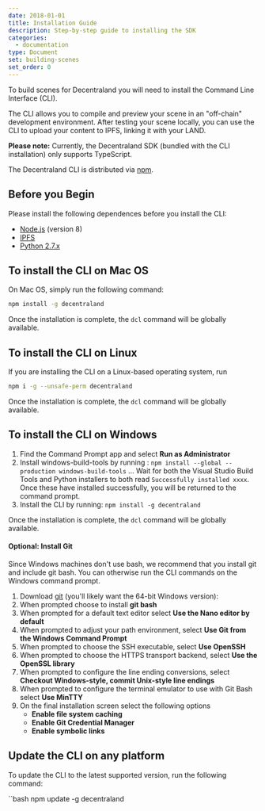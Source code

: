 ```yaml
---
date: 2018-01-01
title: Installation Guide
description: Step-by-step guide to installing the SDK
categories:
  - documentation
type: Document
set: building-scenes
set_order: 0
---
```



To build scenes for Decentraland you will need to install the Command Line Interface (CLI).

The CLI allows you to compile and preview your scene in an "off-chain" development environment. After testing your scene locally, you can use the CLI to upload your content to IPFS, linking it with your LAND.

**Please note:** Currently, the Decentraland SDK (bundled with the CLI installation) only supports TypeScript.

The Decentraland CLI is distributed via [npm](https://www.npmjs.com/get-npm?utm_source=house&utm_medium=homepage&utm_campaign=free%20orgs&utm_term=Install%20npm).

## Before you Begin

Please install the following dependences before you install the CLI:
* [Node.js](https://github.com/decentraland/cli#nodejs-installation) (version 8)
* [IPFS](https://dist.ipfs.io/#go-ipfs)
* [Python 2.7.x](https://www.python.org/downloads/)


## To install the CLI on Mac OS

On Mac OS, simply run the following command:

```bash
npm install -g decentraland
```

Once the installation is complete, the `dcl` command will be globally available.

## To install the CLI on Linux

If you are installing the CLI on a Linux-based operating system, run

```bash
npm i -g --unsafe-perm decentraland
```

Once the installation is complete, the `dcl` command will be globally available.

## To install the CLI on Windows

1. Find the Command Prompt app and select **Run as Administrator**
2. Install windows-build-tools by running :
`npm install --global --production windows-build-tools`
... Wait for both the Visual Studio Build Tools and Python installers to both read `Successfully installed xxxx`. Once these have installed successfully, you will be returned to the command prompt.
1. Install the CLI by running:
`npm install -g decentraland`


Once the installation is complete, the `dcl` command will be globally available.

#### Optional: Install Git

Since Windows machines don't use bash, we recommend that you install git and include git bash. You can otherwise run the CLI commands on the Windows command prompt.

1. Download [git](https://git-scm.com/download/win) (you'll likely want the 64-bit Windows version):
2. When prompted choose to install **git bash**
3. When prompted for a default text editor select **Use the Nano editor by default**
4. When prompted to adjust your path environment, select **Use Git from the Windows Command Prompt**
5. When prompted to choose the SSH executable, select **Use OpenSSH**
6. When prompted to choose the HTTPS transport backend, select **Use the OpenSSL library**
7. When prompted to configure the line ending conversions, select **Checkout Windows-style, commit Unix-style line endings**
8. When prompted to configure the terminal emulator to use with Git Bash select **Use MinTTY**
9. On the final installation screen select the following options
    * **Enable file system caching**
    * **Enable Git Credential Manager**
    * **Enable symbolic links**


## Update the CLI on any platform

To update the CLI to the latest supported version, run the following command:

``bash
npm update -g decentraland
```